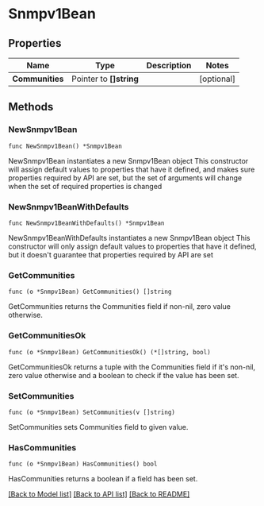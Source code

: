 # Snmpv1Bean

## Properties

Name | Type | Description | Notes
------------ | ------------- | ------------- | -------------
**Communities** | Pointer to **[]string** |  | [optional] 

## Methods

### NewSnmpv1Bean

`func NewSnmpv1Bean() *Snmpv1Bean`

NewSnmpv1Bean instantiates a new Snmpv1Bean object
This constructor will assign default values to properties that have it defined,
and makes sure properties required by API are set, but the set of arguments
will change when the set of required properties is changed

### NewSnmpv1BeanWithDefaults

`func NewSnmpv1BeanWithDefaults() *Snmpv1Bean`

NewSnmpv1BeanWithDefaults instantiates a new Snmpv1Bean object
This constructor will only assign default values to properties that have it defined,
but it doesn't guarantee that properties required by API are set

### GetCommunities

`func (o *Snmpv1Bean) GetCommunities() []string`

GetCommunities returns the Communities field if non-nil, zero value otherwise.

### GetCommunitiesOk

`func (o *Snmpv1Bean) GetCommunitiesOk() (*[]string, bool)`

GetCommunitiesOk returns a tuple with the Communities field if it's non-nil, zero value otherwise
and a boolean to check if the value has been set.

### SetCommunities

`func (o *Snmpv1Bean) SetCommunities(v []string)`

SetCommunities sets Communities field to given value.

### HasCommunities

`func (o *Snmpv1Bean) HasCommunities() bool`

HasCommunities returns a boolean if a field has been set.


[[Back to Model list]](../README.md#documentation-for-models) [[Back to API list]](../README.md#documentation-for-api-endpoints) [[Back to README]](../README.md)


